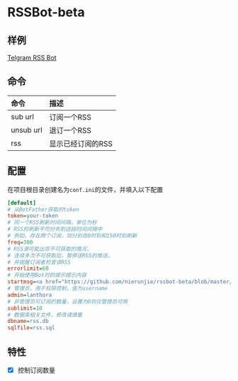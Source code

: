 # RSSBot-beta

## 样例

[Telgram RSS Bot](https://t.me/BRSSBot)

## 命令

|命令|描述|
|:-|:-|
|sub url|订阅一个RSS|
|unsub url|退订一个RSS|
|rss|显示已经订阅的RSS|

## 配置

在项目根目录创建名为`conf.ini`的文件，并填入以下配置

```ini
[default]
# 从BotFather获取的token
token=your-token
# 同一个RSS刷新时间间隔，单位为秒
# RSS的刷新平均分布到这段时间间隔中
# 例如，存在两个订阅，则分别在0时刻和150时刻刷新
freq=300
# RSS源可能出现不可获取的情况，
# 连续多次不可获取后，暂停该RSS的推送，
# 并提醒订阅者检查该RSS
errorlimit=60
# 开始使用Bot时的提示提示内容
startmsg=<a href="https://github.com/nierunjie/rssbot-beta/blob/master/README.zh-CN.md">README</a>
# 管理员，用于权限控制，值为username
admin=lanthora
# 非管理员可订阅的数量，设置为0则仅管理员可用
sublimit=10
# 数据库相关文件，修改请慎重
dbname=rss.db
sqlfile=rss.sql
```

## 特性

- [x] 控制订阅数量
